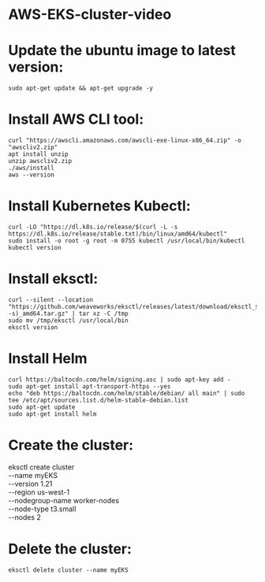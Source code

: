 # AWS-EKS-cluster-video

# Update the ubuntu image to latest version:

    sudo apt-get update && apt-get upgrade -y

# Install AWS CLI tool:

    curl "https://awscli.amazonaws.com/awscli-exe-linux-x86_64.zip" -o "awscliv2.zip" 
    apt install unzip 
    unzip awscliv2.zip 
    ./aws/install
    aws --version 


# Install Kubernetes Kubectl:

    curl -LO "https://dl.k8s.io/release/$(curl -L -s https://dl.k8s.io/release/stable.txt)/bin/linux/amd64/kubectl"
    sudo install -o root -g root -m 0755 kubectl /usr/local/bin/kubectl
    kubectl version 

# Install eksctl:

    curl --silent --location "https://github.com/weaveworks/eksctl/releases/latest/download/eksctl_$(uname -s)_amd64.tar.gz" | tar xz -C /tmp
    sudo mv /tmp/eksctl /usr/local/bin
    eksctl version

# Install Helm 

    curl https://baltocdn.com/helm/signing.asc | sudo apt-key add -
    sudo apt-get install apt-transport-https --yes
    echo "deb https://baltocdn.com/helm/stable/debian/ all main" | sudo tee /etc/apt/sources.list.d/helm-stable-debian.list
    sudo apt-get update
    sudo apt-get install helm

# Create the cluster:

   eksctl create cluster \
               --name myEKS \
               --version 1.21 \
               --region us-west-1 \
               --nodegroup-name worker-nodes \
               --node-type t3.small \
               --nodes 2
            
# Delete the cluster:

    eksctl delete cluster --name myEKS
    
